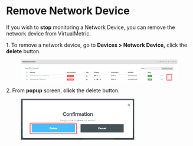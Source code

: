 # Remove Network Device

If you wish to **stop** monitoring a Network Device, you can remove the network device from VirtualMetric.&#x20;

1\.      To remove a network device, go to **Devices > Network Device,** click the **delete** button.

<figure><img src="../../../.gitbook/assets/image (427).png" alt=""><figcaption></figcaption></figure>

2\.      From **popup** screen, **click** the d**e**lete button.

<div align="left">

<figure><img src="../../../.gitbook/assets/image (428).png" alt="" width="307"><figcaption></figcaption></figure>

</div>

